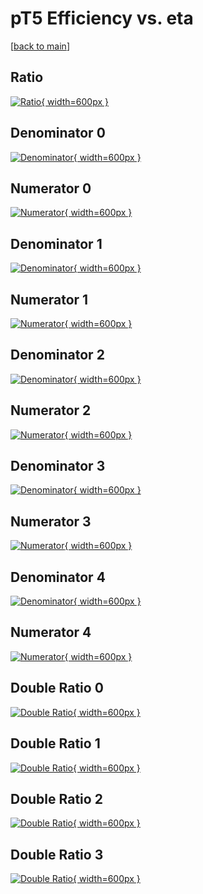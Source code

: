 # pT5 Efficiency vs. eta

[[back to main](./)]



## Ratio

[![Ratio](../mtv/var/pT5_loweta_211_1_eff_eta.png){ width=600px }](../mtv/var/pT5_loweta_211_1_eff_eta.pdf)

## Denominator 0

[![Denominator](../mtv/den/pT5_loweta_211_1_eff_eta_den0.png){ width=600px }](../mtv/den/pT5_loweta_211_1_eff_eta_den0.pdf)

## Numerator 0

[![Numerator](../mtv/num/pT5_loweta_211_1_eff_eta_num0.png){ width=600px }](../mtv/num/pT5_loweta_211_1_eff_eta_num0.pdf)

## Denominator 1

[![Denominator](../mtv/den/pT5_loweta_211_1_eff_eta_den1.png){ width=600px }](../mtv/den/pT5_loweta_211_1_eff_eta_den1.pdf)

## Numerator 1

[![Numerator](../mtv/num/pT5_loweta_211_1_eff_eta_num1.png){ width=600px }](../mtv/num/pT5_loweta_211_1_eff_eta_num1.pdf)

## Denominator 2

[![Denominator](../mtv/den/pT5_loweta_211_1_eff_eta_den2.png){ width=600px }](../mtv/den/pT5_loweta_211_1_eff_eta_den2.pdf)

## Numerator 2

[![Numerator](../mtv/num/pT5_loweta_211_1_eff_eta_num2.png){ width=600px }](../mtv/num/pT5_loweta_211_1_eff_eta_num2.pdf)

## Denominator 3

[![Denominator](../mtv/den/pT5_loweta_211_1_eff_eta_den3.png){ width=600px }](../mtv/den/pT5_loweta_211_1_eff_eta_den3.pdf)

## Numerator 3

[![Numerator](../mtv/num/pT5_loweta_211_1_eff_eta_num3.png){ width=600px }](../mtv/num/pT5_loweta_211_1_eff_eta_num3.pdf)

## Denominator 4

[![Denominator](../mtv/den/pT5_loweta_211_1_eff_eta_den4.png){ width=600px }](../mtv/den/pT5_loweta_211_1_eff_eta_den4.pdf)

## Numerator 4

[![Numerator](../mtv/num/pT5_loweta_211_1_eff_eta_num4.png){ width=600px }](../mtv/num/pT5_loweta_211_1_eff_eta_num4.pdf)

## Double Ratio 0

[![Double Ratio](../mtv/ratio/pT5_loweta_211_1_eff_eta_ratio0.png){ width=600px }](../mtv/ratio/pT5_loweta_211_1_eff_eta_ratio0.pdf)

## Double Ratio 1

[![Double Ratio](../mtv/ratio/pT5_loweta_211_1_eff_eta_ratio1.png){ width=600px }](../mtv/ratio/pT5_loweta_211_1_eff_eta_ratio1.pdf)

## Double Ratio 2

[![Double Ratio](../mtv/ratio/pT5_loweta_211_1_eff_eta_ratio2.png){ width=600px }](../mtv/ratio/pT5_loweta_211_1_eff_eta_ratio2.pdf)

## Double Ratio 3

[![Double Ratio](../mtv/ratio/pT5_loweta_211_1_eff_eta_ratio3.png){ width=600px }](../mtv/ratio/pT5_loweta_211_1_eff_eta_ratio3.pdf)

